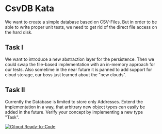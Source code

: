 # CsvDB Kata
We want to create a simple database based on CSV-Files.
But in order to be able to write proper unit tests, we need to get rid of the direct file access on the hard disk.

## Task I
We want to introduce a new abstraction layer for the persistence. Then we could swap the file-based implementation with an in-memory approach for our tests.
Also sometime in the near future it is panned to add support for cloud storage, our boss just learned about the "new clouds".

## Task II
Currently the Database is limited to store only Addresses. Extend the implementation in a way, that arbitrary new object types can easily be added in the future.
Verify your concept by implementing a new type "Task".


[![Gitpod Ready-to-Code](https://img.shields.io/badge/Gitpod-Ready--to--Code-blue?logo=gitpod)](https://gitpod.io/#https://github.com/modernSE/kata-csvdb-java) 
